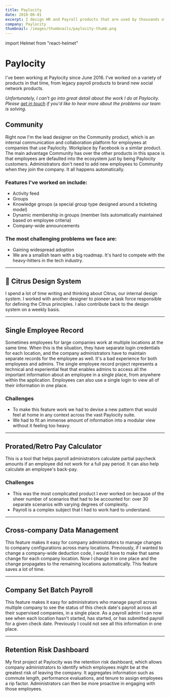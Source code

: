 ```yaml
---
title: Paylocity
date: 2016-06-01
excerpt: I design HR and Payroll products that are used by thousands of employees across the continent.
company: Paylocity
thumbnail: /images/thumbnails/paylocity-thumb.png
---
```


import Helmet from "react-helmet"

<Helmet title="Paylocity" />

# Paylocity

I've been working at Paylocity since June 2016. I've worked on a variety of products in that time, from legacy payroll products to brand new social network products.

_Unfortunately, I can't go into great detail about the work I do at Paylocity. Please [get in touch](mailto:saundersbd@gmail.com) if you'd like to hear more about the problems our team is solving_.

## Community

Right now I'm the lead designer on the Community product, which is an internal communication and collaboration platform for employees at companies that use Paylocity. Workplace by Facebook is a similar product. The main advantage Community has over the other products in this space is that employees are defaulted into the ecosystem just by being Paylocity customers. Administrators don't need to add new employees to Community when they join the company. It all happens automatically.

### Features I've worked on include:

- Activity feed
- Groups
- Knowledge groups (a special group type designed around a ticketing model)
- Dynamic membership in groups (member lists automatically maintained based on employee criteria)
- Company-wide announcements

### The most challenging problems we face are:

- Gaining widespread adoption
- We are a smallish team with a big roadmap. It's hard to compete with the heavy-hitters in the tech industry.

---

## 🍊 Citrus Design System

I spend a lot of time writing and thinking about Citrus, our internal design system. I worked with another designer to pioneer a task force responsible for defining the Citrus principles. I also contribute back to the design system on a weekly basis.

---

## Single Employee Record

Sometimes employees for large companies work at multiple locations at the same time. When this is the situation, they have separate login credentials for each location, and the company administrators have to maintain separate records for the employee as well. It's a bad experience for both employees and admins. The single employee record project represents a technical and experiential feat that enables admins to access all the important information about an employee in a single place, from anywhere within the application. Employees can also use a single login to view all of their information in one place.

### Challenges

- To make this feature work we had to devise a new pattern that would feel at home in any context across the vast Paylocity suite.
- We had to fit an immense amount of information into a modular view without it feeling too heavy.

---

## Prorated/Retro Pay Calculator

This is a tool that helps payroll administrators calculate partial paycheck amounts if an employee did not work for a full pay period. It can also help calculate an employee's back-pay.

### Challenges

- This was the most complicated product I ever worked on because of the sheer number of scenarios that had to be accounted for: over 30 separate scenarios with varying degrees of complexity.
- Payroll is a complex subject that I had to work hard to understand.

---

## Cross-company Data Management

This feature makes it easy for company administrators to manage changes to company configurations across many locations. Previously, if I wanted to change a company-wide deduction code, I would have to make that same change for each company location. Now I change it in one place and the change propagates to the remaining locations automatically. This feature saves a lot of time.

---

## Company Set Batch Payroll

This feature makes it easy for administrators who manage payroll across multiple company to see the status of this check date's payroll across all their supervised companies, in a single place. As a payroll admin I can now see when each location hasn't started, has started, or has submitted payroll for a given check date. Previously I could not see all this information in one place.

---

## Retention Risk Dashboard

My first project at Paylocity was the retention risk dashboard, which allows company administrators to identify which employees might be at the greatest risk of leaving the company. It aggregates information such as commute length, performance evaluations, and tenure to assign employees a rip factor. Administrators can then be more proactive in engaging with those employees.
